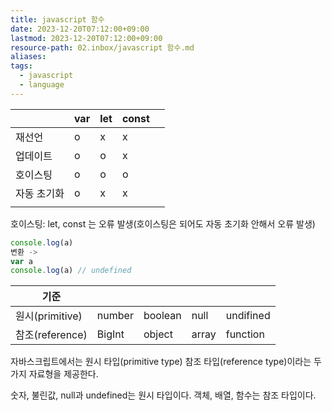 ```yaml
---
title: javascript 함수
date: 2023-12-20T07:12:00+09:00
lastmod: 2023-12-20T07:12:00+09:00
resource-path: 02.inbox/javascript 함수.md
aliases: 
tags:
  - javascript
  - language
---
```

|        | var | let | const |     |
| ------ | --- | --- | ----- | --- |
| 재선언    | o   | x   | x     |     |
| 업데이트   | o   | o   | x     |     |
| 호이스팅   | o   | o   | o     |     |
| 자동 초기화 | o   | x   | x     |     |
|        |     |     |       |     |



호이스팅: let, const 는 오류 발생(호이스팅은 되어도 자동 초기화 안해서 오류 발생)
```javascript
console.log(a)
변환 ->
var a
console.log(a) // undefined
```


| 기준            |        |         |       |           |
| --------------- | ------ | ------- | ----- | --------- |
| 원시(primitive) | number | boolean | null  | undifined |
| 참조(reference) | BigInt | object  | array | function  |


자바스크립트에서는 원시 타입(primitive type) 참조 타입(reference type)이라는 두 가지 자료형을 제공한다.

숫자, 불린값, null과 undefined는 원시 타입이다. 객체, 배열, 함수는 참조 타입이다.
